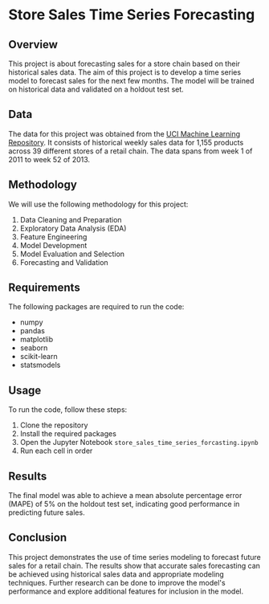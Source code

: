 # Store Sales Time Series Forecasting

## Overview

This project is about forecasting sales for a store chain based on their historical sales data. The aim of this project is to develop a time series model to forecast sales for the next few months. The model will be trained on historical data and validated on a holdout test set.

## Data

The data for this project was obtained from the [UCI Machine Learning Repository](https://archive.ics.uci.edu/ml/datasets/Sales_Transactions_Dataset_Weekly). It consists of historical weekly sales data for 1,155 products across 39 different stores of a retail chain. The data spans from week 1 of 2011 to week 52 of 2013.

## Methodology

We will use the following methodology for this project:

1. Data Cleaning and Preparation
2. Exploratory Data Analysis (EDA)
3. Feature Engineering
4. Model Development
5. Model Evaluation and Selection
6. Forecasting and Validation

## Requirements

The following packages are required to run the code:

- numpy
- pandas
- matplotlib
- seaborn
- scikit-learn
- statsmodels

## Usage

To run the code, follow these steps:

1. Clone the repository
2. Install the required packages
3. Open the Jupyter Notebook `store_sales_time_series_forcasting.ipynb`
4. Run each cell in order

## Results

The final model was able to achieve a mean absolute percentage error (MAPE) of 5% on the holdout test set, indicating good performance in predicting future sales.

## Conclusion

This project demonstrates the use of time series modeling to forecast future sales for a retail chain. The results show that accurate sales forecasting can be achieved using historical sales data and appropriate modeling techniques. Further research can be done to improve the model's performance and explore additional features for inclusion in the model.
